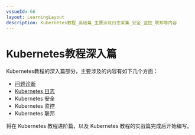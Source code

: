 ```yaml
---
vssueId: 66
layout: LearningLayout
description: Kubernetes教程_高级篇_主要涉及日志采集_安全_监控_联邦等内容
---
```


# Kubernetes教程深入篇

<AdSenseTitle/>

Kubernetes教程的深入篇部分，主要涉及的内容有如下几个方面：

* [问题诊断](./ts/application.html)
* [Kubernetes 日志](./logs/)
* Kubernetes 安全
* Kubernetes 监控
* Kubernetes 联邦

将在 Kubernetes 教程进阶篇，以及 Kubernetes 教程的实战篇完成后开始编写。
